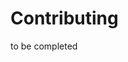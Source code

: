 <!--
SPDX-FileCopyrightText: 2024 Cryspen Sarl <info@cryspen.com>

SPDX-License-Identifier: Apache-2.0
SPDX-License-Identifier: MIT
-->

[//]: # (SPDX-License-Identifier: CC-BY-4.0)
[//]: # (TODO Add contributing guide)

# Contributing

to be completed